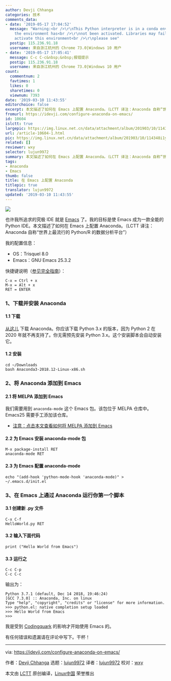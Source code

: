 ```yaml
---
author: Devji Chhanga
categories: 技术
comments_data:
- date: '2019-05-17 17:04:52'
  message: "Warning:<br />\r\nThis Python interpreter is in a conda environment, but
    the environment has<br />\r\nnot been activated. Libraries may fail to load.&nbsp;&nbsp;To
    activate this environment<br />\r\nplease see"
  postip: 115.236.91.18
  username: 来自浙江杭州的 Chrome 73.0|Windows 10 用户
- date: '2019-05-17 17:05:41'
  message: C-c C-c&nbsp;&nbsp;报错提示
  postip: 115.236.91.18
  username: 来自浙江杭州的 Chrome 73.0|Windows 10 用户
count:
  commentnum: 2
  favtimes: 1
  likes: 0
  sharetimes: 0
  viewnum: 7393
date: '2019-03-10 11:43:55'
editorchoice: false
excerpt: 本文描述了如何在 Emacs 上配置 Anaconda。（LCTT 译注：Anaconda 自称“世界上最流行的 Python/R 的数据分析平台”）
fromurl: https://idevji.com/configure-anaconda-on-emacs/
id: 10604
islctt: true
largepic: https://img.linux.net.cn/data/attachment/album/201903/10/114348i1yyeykya3kyl3kj.jpg
url: /article-10604-1.html
pic: https://img.linux.net.cn/data/attachment/album/201903/10/114348i1yyeykya3kyl3kj.jpg.thumb.jpg
related: []
reviewer: wxy
selector: lujun9972
summary: 本文描述了如何在 Emacs 上配置 Anaconda。（LCTT 译注：Anaconda 自称“世界上最流行的 Python/R 的数据分析平台”）
tags:
- Anaconda
- Emacs
thumb: false
title: 在 Emacs 上配置 Anaconda
titlepic: true
translator: lujun9972
updated: '2019-03-10 11:43:55'
---
```


![](/data/attachment/album/201903/10/114348i1yyeykya3kyl3kj.jpg)


也许我所追求的究极 IDE 就是 [Emacs](https://www.gnu.org/software/emacs/) 了。我的目标是使 Emacs 成为一款全能的 Python IDE。本文描述了如何在 Emacs 上配置 Anaconda。（LCTT 译注：Anaconda 自称“世界上最流行的 Python/R 的数据分析平台”）


我的配置信息：


* OS：Trisquel 8.0
* Emacs：GNU Emacs 25.3.2


快捷键说明（[参见完全指南](https://www.math.uh.edu/%7Ebgb/emacs_keys.html)）：



```
C-x = Ctrl + x
M-x = Alt + x
RET = ENTER
```

### 1、下载并安装 Anaconda


#### 1.1 下载


[从这儿](https://www.anaconda.com/download/#linux) 下载 Anaconda。你应该下载 Python 3.x 的版本，因为 Python 2 在 2020 年就不再支持了。你无需预先安装 Python 3.x。这个安装脚本会自动安装它。


#### 1.2 安装



```
cd ~/Downloads
bash Anaconda3-2018.12-Linux-x86.sh
```

### 2、将 Anaconda 添加到 Emacs


#### 2.1 将 MELPA 添加到 Emacs


我们需要用到 `anaconda-mode` 这个 Emacs 包。该包位于 MELPA 仓库中。Emacs25 需要手工添加该仓库。


* [注意：点击本文查看如何将 MELPA 添加到 Emacs](https://melpa.org/#/getting-started)


#### 2.2 为 Emacs 安装 anaconda-mode 包



```
M-x package-install RET
anaconda-mode RET
```

#### 2.3 为 Emacs 配置 anaconda-mode



```
echo "(add-hook 'python-mode-hook 'anaconda-mode)" > ~/.emacs.d/init.el
```

### 3、在 Emacs 上通过 Anaconda 运行你第一个脚本


#### 3.1 创建新 .py 文件



```
C-x C-f
HelloWorld.py RET
```

#### 3.2 输入下面代码



```
print ("Hello World from Emacs")
```

#### 3.3 运行之



```
C-c C-p
C-c C-c
```

输出为：



```
Python 3.7.1 (default, Dec 14 2018, 19:46:24)
[GCC 7.3.0] :: Anaconda, Inc. on linux
Type "help", "copyright", "credits" or "license" for more information.
>>> python.el: native completion setup loaded
>>> Hello World from Emacs
>>>
```

我是受到 [Codingquark](https://codingquark.com) 的影响才开始使用 Emacs 的。


有任何错误和遗漏请在评论中写下。干杯！




---


via: <https://idevji.com/configure-anaconda-on-emacs/>


作者：[Devji Chhanga](https://idevji.com/author/admin/) 选题：[lujun9972](https://github.com/lujun9972) 译者：[lujun9972](https://github.com/lujun9972) 校对：[wxy](https://github.com/wxy)


本文由 [LCTT](https://github.com/LCTT/TranslateProject) 原创编译，[Linux中国](https://linux.cn/) 荣誉推出